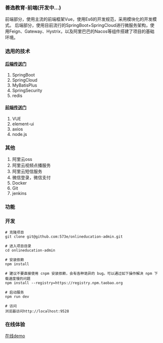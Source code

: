 ### 善逸教育-前端(开发中...)
前端部分，使用主流的前端框架Vue，使用Es6的开发规范，采用模块化的开发模式。
后端部分，使用目前流行的SpringBoot+SpringCloud进行微服务架构，使用Feign、Gateway、Hystrix，以及阿里巴巴的Nacos等组件搭建了项目的基础环境。

### 选用的技术

#### [后端传送门](https://github.com/573e/OnlinEducation)
1. SpringBoot
2. SpringCloud
3. MyBatisPlus
4. SpringSecurity
5. redis

#### [前端传送门](https://github.com/573e/onlineducation-admin)
1. VUE
2. element-ui
3. axios
4. node.js

### 其他
1. 阿里云oss
2. 阿里云视频点播服务
3. 阿里云短信服务
4. 微信登录，微信支付
5. Docker
6. Git
7. jenkins

### 功能


### 开发
```
# 克隆项目
git clone git@github.com:573e/onlineducation-admin.git

# 进入项目目录
cd onlineducation-admin

# 安装依赖
npm install

# 建议不要直接使用 cnpm 安装依赖，会有各种诡异的 bug。可以通过如下操作解决 npm 下载速度慢的问题
npm install --registry=https://registry.npm.taobao.org

# 启动服务
npm run dev

# 访问
浏览器访问http://localhost:9528
```


### 在线体验
[在线demo](https://www.baidu.com)